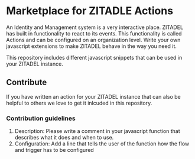 # Marketplace for ZITADLE Actions

An Identity and Management system is a very interactive place. 
ZITADEL has built in functionality to react to its events.
This functionality is called Actions and can be configured on an organization level.
Write your own javascript extensions to make ZITADEL behave in the way you need it.

This repository includes different javascript snippets that can be used in your ZITADEL instance.

## Contribute

If you have written an action for your ZITADEL instance that can also be helpful to others we love to get it inlcuded in this repository.

### Contribution guidelines

1. Description: Please write a comment in your javascript function that describes what it does and when to use.
2. Configuration: Add a line that tells the user of the function how the flow and trigger has to be configured